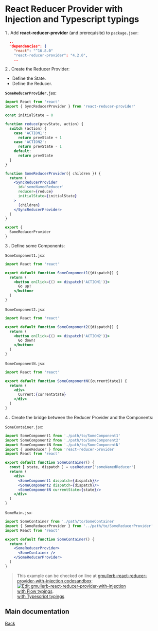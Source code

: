 # React Reducer Provider with Injection and Typescript typings

1 . Add **react-reducer-provider** (and prerequisite) to `package.json`:

```json
  ..
  "dependencies": {
    "react": "^16.8.0"
    "react-reducer-provider": "4.2.0",
    ..
```

2 . Create the Reducer Provider:

* Define the State.
* Define the Reducer.

**`SomeReducerProvider.jsx`**:

```jsx
import React from 'react'
import { SyncReducerProvider } from 'react-reducer-provider'

const initialState = 0

function reduce(prevState, action) {
  switch (action) {
    case 'ACTION1':
      return prevState + 1
    case 'ACTION2':
      return prevState - 1
    default:
      return prevState
  }
}

function SomeReducerProvider({ children }) {
  return (
    <SyncReducerProvider
      id='someNamedReducer'
      reducer={reduce}
      initialState={initialState}
    >
      {children}
    </SyncReducerProvider>
  )
}

export {
  SomeReducerProvider
}
```

3 . Define some Components:

`SomeComponent1.jsx`:

```jsx
import React from 'react'

export default function SomeComponent1({dispatch}) {
  return (
    <button onClick={() => dispatch('ACTION1')}>
      Go up!
    </button>
  )
}
```

`SomeComponent2.jsx`:

```jsx
import React from 'react'

export default function SomeComponent2({dispatch}) {
  return (
    <button onClick={() => dispatch('ACTION2')}>
      Go down!
    </button>
  )
}
```

`SomeComponentN.jsx`:

```jsx
import React from 'react'

export default function SomeComponentN({currentState}) {
  return (
    <div>
      Current:{currentState}
    </div>
  )
}
```

4 . Create the bridge between the Reducer Provider and the Components:

`SomeContainer.jsx`:

```jsx
import SomeComponent1 from './path/to/SomeComponent1'
import SomeComponent2 from './path/to/SomeComponent2'
import SomeComponentN from './path/to/SomeComponentN'
import { useReducer } from 'react-reducer-provider'
import React from 'react'

export default function SomeContainer() {
  const [ state, dispatch ] = useReducer('someNamedReducer')
  return (
    <div>
      <SomeComponent1 dispatch={dispatch}/>
      <SomeComponent2 dispatch={dispatch}/>
      <SomeComponentN currentState={state}/>
    </div>
  )
}
```

`SomeMain.jsx`:

```jsx
import SomeContainer from './path/to/SomeContainer'
import { SomeReducerProvider } from '../path/to/SomeReducerProvider'
import React from 'react'

export default function SomeContainer() {
  return (
    <SomeReducerProvider>
      <SomeContainer />
    </SomeReducerProvider>
  )
}
```

> This example can be checked on line at [gmullerb-react-reducer-provider-with-injection codesandbox](https://codesandbox.io/s/gmullerb-react-reducer-provider-with-injection-2co8d?module=%2Fsrc%2FSomeReducerProvider.jsx):  
[![Edit gmullerb-react-reducer-provider-with-injection](https://codesandbox.io/static/img/play-codesandbox.svg)](https://codesandbox.io/s/gmullerb-react-reducer-provider-with-injection-2co8d?module=%2Fsrc%2FSomeReducerProvider.jsx)  
> [with Flow typings](with-injection-and-flow-typings.md).  
> [with Typescript typings](with-injection-and-ts-typings.md).  

## Main documentation

[Back](../README.md)
